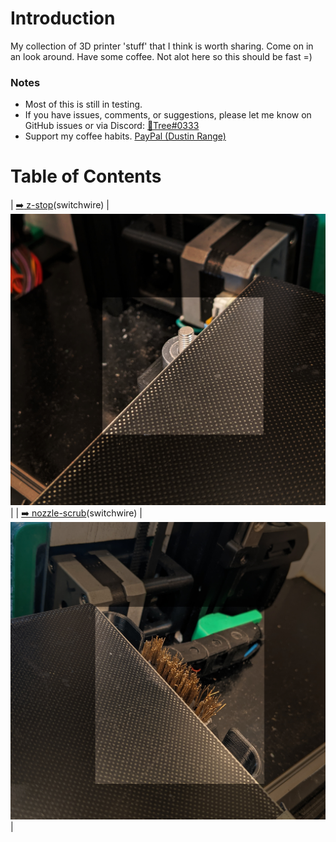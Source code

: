# Introduction
My collection of 3D printer 'stuff' that I think is worth sharing. Come on in an look around. Have some coffee. Not alot here so this should be fast =)


### Notes
- Most of this is still in testing.
- If you have issues, comments, or suggestions, please let me know on GitHub issues or via Discord: [:page_facing_up:Tree#0333](https://discordapp.com/users/934247044569264239)
- Support my coffee habits. [PayPal (Dustin Range)](https://www.paypal.com/paypalme/DustinRange)

# Table of Contents
| [:arrow_right: z-stop](/z-stop/)(switchwire) | [![](/images/z-stop.jpg)](/z-stop/) |
| [:arrow_right: nozzle-scrub](/nozzle-scrub/)(switchwire) | [![](/images/nozzle-scrub.jpg)](/nozzle-scrub/) |

